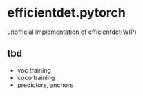 # efficientdet.pytorch
unofficial implementation of efficientdet(WIP)

## tbd
- voc training
- coco training
- predictors, anchors
